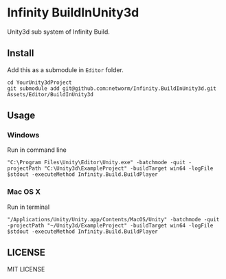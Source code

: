 # Infinity BuildInUnity3d

Unity3d sub system of Infinity Build.

## Install

Add this as a submodule in `Editor` folder.

```
cd YourUnity3dProject
git submodule add git@github.com:networm/Infinity.BuildInUnity3d.git Assets/Editor/BuildInUnity3d
```

## Usage

### Windows

Run in command line

```
"C:\Program Files\Unity\Editor\Unity.exe" -batchmode -quit -projectPath "C:\Unity3d\ExampleProject" -buildTarget win64 -logFile $stdout -executeMethod Infinity.Build.BuildPlayer
```

### Mac OS X

Run in terminal

```
"/Applications/Unity/Unity.app/Contents/MacOS/Unity" -batchmode -quit -projectPath "~/Unity3d/ExampleProject" -buildTarget win64 -logFile $stdout -executeMethod Infinity.Build.BuildPlayer
```

## LICENSE

MIT LICENSE
